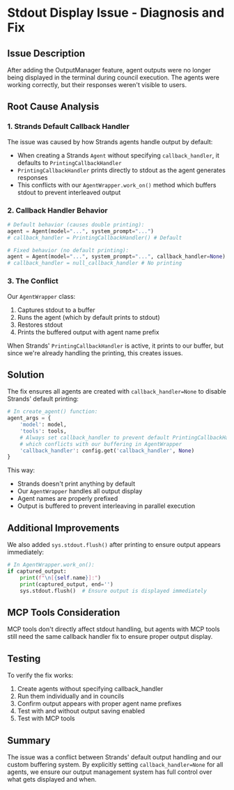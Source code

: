 # Stdout Display Issue - Diagnosis and Fix

## Issue Description

After adding the OutputManager feature, agent outputs were no longer being displayed in the terminal during council execution. The agents were working correctly, but their responses weren't visible to users.

## Root Cause Analysis

### 1. Strands Default Callback Handler

The issue was caused by how Strands agents handle output by default:

- When creating a Strands `Agent` without specifying `callback_handler`, it defaults to `PrintingCallbackHandler`
- `PrintingCallbackHandler` prints directly to stdout as the agent generates responses
- This conflicts with our `AgentWrapper.work_on()` method which buffers stdout to prevent interleaved output

### 2. Callback Handler Behavior

```python
# Default behavior (causes double printing):
agent = Agent(model="...", system_prompt="...")
# callback_handler = PrintingCallbackHandler() # Default

# Fixed behavior (no default printing):
agent = Agent(model="...", system_prompt="...", callback_handler=None)
# callback_handler = null_callback_handler # No printing
```

### 3. The Conflict

Our `AgentWrapper` class:
1. Captures stdout to a buffer
2. Runs the agent (which by default prints to stdout)
3. Restores stdout
4. Prints the buffered output with agent name prefix

When Strands' `PrintingCallbackHandler` is active, it prints to our buffer, but since we're already handling the printing, this creates issues.

## Solution

The fix ensures all agents are created with `callback_handler=None` to disable Strands' default printing:

```python
# In create_agent() function:
agent_args = {
    'model': model,
    'tools': tools,
    # Always set callback_handler to prevent default PrintingCallbackHandler
    # which conflicts with our buffering in AgentWrapper
    'callback_handler': config.get('callback_handler', None)
}
```

This way:
- Strands doesn't print anything by default
- Our `AgentWrapper` handles all output display
- Agent names are properly prefixed
- Output is buffered to prevent interleaving in parallel execution

## Additional Improvements

We also added `sys.stdout.flush()` after printing to ensure output appears immediately:

```python
# In AgentWrapper.work_on():
if captured_output:
    print(f"\n[{self.name}]:")
    print(captured_output, end='')
    sys.stdout.flush()  # Ensure output is displayed immediately
```

## MCP Tools Consideration

MCP tools don't directly affect stdout handling, but agents with MCP tools still need the same callback handler fix to ensure proper output display.

## Testing

To verify the fix works:

1. Create agents without specifying callback_handler
2. Run them individually and in councils
3. Confirm output appears with proper agent name prefixes
4. Test with and without output saving enabled
5. Test with MCP tools

## Summary

The issue was a conflict between Strands' default output handling and our custom buffering system. By explicitly setting `callback_handler=None` for all agents, we ensure our output management system has full control over what gets displayed and when.